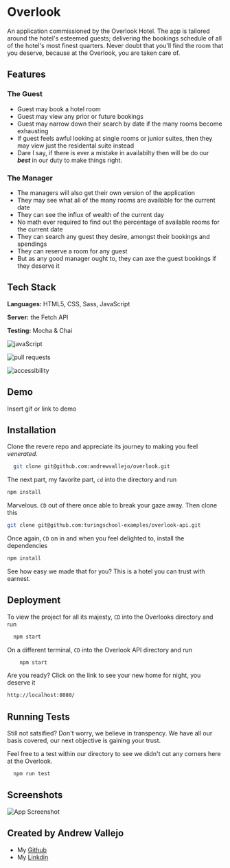 # Overlook

An application commissioned by the Overlook Hotel. The app is tailored around the hotel's esteemed guests; delivering the bookings schedule of all of the hotel's most finest quarters. Never doubt that you'll find the room that you deserve, because at the Overlook, you are taken care of.

## Features

### The Guest

- Guest may book a hotel room
- Guest may view any prior or future bookings
- Guest may narrow down their search by date if the many rooms become exhausting
- If guest feels awful looking at single rooms or junior suites, then they may view just the residental suite instead
- Dare I say, if there is ever a mistake in availabilty then will be do our _**best**_ in our duty to make things right.

### The Manager

- The managers will also get their own version of the application
- They may see what all of the many rooms are available for the current date
- They can see the influx of wealth of the current day
- No math ever required to find out the percentage of available rooms for the current date
- They can search any guest they desire, amongst their bookings and spendings
- They can reserve a room for any guest
- But as any good manager ought to, they can axe the guest bookings if they deserve it

## Tech Stack

**Languages:** HTML5, CSS, Sass, JavaScript

**Server:** the Fetch API

**Testing:** Mocha & Chai

![javaScript](https://img.shields.io/github/languages/top/andrewvallejo/overlook)

![pull requests](https://img.shields.io/github/issues-pr-closed/andrewvallejo/overlook)

![accessibility](https://img.shields.io/wheelmap/a/26699541)

## Demo

Insert gif or link to demo

## Installation

Clone the revere repo and appreciate its journey to making you feel _venerated._

```zsh
  git clone git@github.com:andrewvallejo/overlook.git
```

The next part, my favorite part, `cd` into the directory and run

```zsh
npm install
```

Marvelous. `CD` out of there once able to break your gaze away. Then clone this

```zsh
git clone git@github.com:turingschool-examples/overlook-api.git
```

Once again, `CD` on in and when you feel delighted to, install the dependencies

```zsh
npm install
```

See how easy we made that for you? This is a hotel you can trust with earnest.

## Deployment

To view the project for all its majesty, `CD` into the Overlooks directory and run

```zsh
  npm start
```

On a different terminal, `CD` into the Overlook API directory and run

```zsh
    npm start
```

Are you ready? Click on the link to see your new home for night, you deserve it

```zsh
http://localhost:8080/
```

## Running Tests

Still not satsified? Don't worry, we believe in transpency. We have all our basis covered, our next objective is gaining your trust.

Feel free to a test within our directory to see we didn't cut any corners here at the Overlook.

```zsh
  npm run test
```

## Screenshots

![App Screenshot](https://via.placeholder.com/468x300?text=App+Screenshot+Here)

## Created by Andrew Vallejo

- My [Github](https://www.github.com/andrewvallejo)
- My [Linkdin](https://www.linkedin.com/in/andrewvallejo/)
